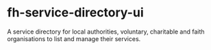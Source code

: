 # fh-service-directory-ui
A service directory for local authorities, voluntary, charitable and faith organisations to list and manage their services.
